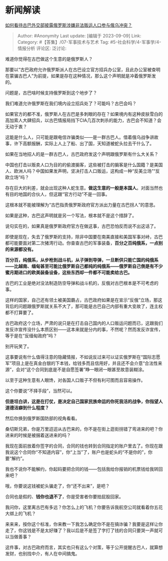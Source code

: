 # 新闻解读
[如何看待古巴外交部披露俄罗斯涉嫌非法贩运人口参与俄乌冲突？](https://www.zhihu.com/question/620875247/answer/3202806991)

> Author: #Anonymity
> Last update: [编辑于 2023-09-09]
> Link:
> Category: #【答集】/07-军事技术与艺术
> Tag: #5-社会科学/4-军事学/4-情报分析 
> 评论区:
> 泛讨论:

难道你觉得在古巴做这个生意的是俄罗斯人？

那要以“古巴政府允许俄罗斯派人在古巴设立官方招兵办公室，且此办公室被查明在蒙骗古巴人”为前提，如果是存在这种情况，那么这个声明就是冲着俄罗斯发的。

问题是，古巴啥时候支持俄罗斯到这个地步了？

我们难道允许俄罗斯在我们境内设立招兵处了？可能吗？古巴会吗？

如果官方的都不准，俄罗斯人在古巴是多刺眼的存在？如果境内有这种皮肤雪白的高加索人大肆招兵，以古巴情报局挡下CIA几百次刺杀的能力，古巴会不知道？会无动于衷？

这能是什么人，只可能是跟电信诈骗类似——是一群古巴人。借着俄乌战争讲故事，许下高额报酬，实际上人上了船、出了国，天知道被蛇头拉去干什么了。

如果在当地招人的是一群古巴人，古巴政府发这个声明跟俄罗斯有什么大关系？

中国也打击以贩卖人口为目的的偷渡掮客，这些被打击的掮客是什么国籍？是美国人、欧洲人吗？中国如果发声明，坚决打击人口贩运，这构成一种“反美立场”“反欧立场”吗？

存在巨大的利差，就会出现这种人蛇生意。**做这生意的一般是本国人**。对面当然也有目的地国的合伙人，但这跟“官方行动”不是一回事。

这根本就不能被理解为“古巴指责俄罗斯政府官方派出力量在古巴拐人”的意思。

如果是这种，古巴这声明就是另一个写法，根本就不是这个措辞了。

说句实在的，如果真是俄罗斯政府官方在做这事，古巴恐怕反而说不出这话了。

即使是现在，失去了俄罗斯的支持，除非中国要在南美直接和美国军事对峙，古巴都可能要面对第二次猪湾行动。你查查古巴的军事装备，**百分之百纯俄系，一点别的来源都没有。**

**百分百，纯俄系，从步枪到战斗机，从子弹到导弹，一旦断供只能亡国的纯俄系——比越南、缅甸甚至可能比俄罗斯自己都纯的纯俄系——俄罗斯自己倒是有不少蜜月期进口的欧美装备设备，这些东西却一件都不可能卖给古巴。**

古巴的工业是绝对没法制造防空导弹和战斗机的，反俄对古巴根本是不可考虑的事。

这样的国家，自己还有领土被美国霸占，古巴政府如果是在宣示“反俄”立场，那这背后的问题跟俄罗斯就关系不大了，那可能是古巴自己内部有重大变故了，连主权都不打算要了。

古巴政府这个立场，严肃的说只是在打击自己国内的人口贩运问题而已，这跟我们发反诈宣传没什么本质区别——这本来就是分内的事，不然呢？然而发反诈宣传，等于是在“反缅甸政府”吗？

别开玩笑了。

这事要说有什么值得注意的隐藏情报，不如说反过来可以证实俄罗斯在“国际志愿军”项目上是在真金白银的下本钱，给钱多而且信用好，并且还不会介意“合法性来源”，会对“这个合同到底是不是自愿签署”睁一眼闭一眼甚至故意装糊涂。

以至于这种生意有人眼馋，对各国人口贩子不但有利可图而且容易操作。

这个你要说“不择手段”，当然可以。

**但是坦白讲，这是在打仗，是决定自己国家民族命运的你死我活的战争，你指望人道德洁癖到什么程度？**

然后你换到俄罗斯国防部的视角看看。

桑切斯兄弟，你是万里迢迢从古巴来的，你不是在街上逛街拐错了弯进来的吧？你进来的时候是被捆着送进来的吗？

我现在面前放着你签字的合同，合同的钱也转到合同指定的账户里去了。你现在跟我说这个合同你“不知道内容”，你“上当”了，账户也是蛇头的“不是你的”，你要“解约”。

我也不说你不能解约，你起码要把合同的钱——包括我给你报销的机票钱给我转回来吧？

哦，你要说这钱被蛇头骗走了，你“还不出来”，是吧？

合同也是假的、**钱你也退不了**，你是受害者你要拍屁股回家。

我问你，这里离古巴有多远？你怎么上的飞机？你要告诉我航空公司就看着你五花大绑上的飞机？

来来来，按你这个标准，你来教一下我怎么确定你不是在搞诈骗？我要是这样让你走了，你这钱是不是太好赚了？我以后是不是签了字打了钱的合同只要哭一声就可以当做善事？

这件事，对古巴政府而言，其实也只有这么个对策，等于公开提醒古巴人，就算想发财，也别找中介，有人在中间搞鬼。

